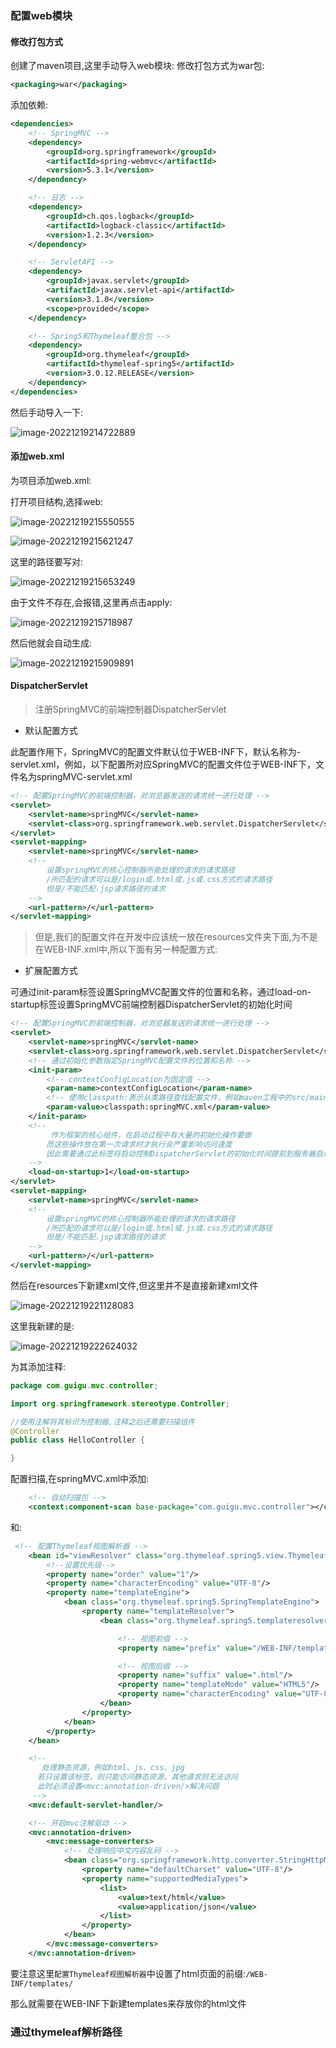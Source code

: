 ### 配置web模块

#### 修改打包方式

创建了maven项目,这里手动导入web模块:
修改打包方式为war包:

```xml
<packaging>war</packaging>
```

添加依赖:

```xml
<dependencies>
    <!-- SpringMVC -->
    <dependency>
        <groupId>org.springframework</groupId>
        <artifactId>spring-webmvc</artifactId>
        <version>5.3.1</version>
    </dependency>

    <!-- 日志 -->
    <dependency>
        <groupId>ch.qos.logback</groupId>
        <artifactId>logback-classic</artifactId>
        <version>1.2.3</version>
    </dependency>

    <!-- ServletAPI -->
    <dependency>
        <groupId>javax.servlet</groupId>
        <artifactId>javax.servlet-api</artifactId>
        <version>3.1.0</version>
        <scope>provided</scope>
    </dependency>

    <!-- Spring5和Thymeleaf整合包 -->
    <dependency>
        <groupId>org.thymeleaf</groupId>
        <artifactId>thymeleaf-spring5</artifactId>
        <version>3.0.12.RELEASE</version>
    </dependency>
</dependencies>
```

然后手动导入一下:

![image-20221219214722889](./images/image-20221219214722889.png)

#### 添加web.xml

为项目添加web.xml:

打开项目结构,选择web:

![image-20221219215550555](./images/image-20221219215550555.png)

![image-20221219215621247](./images/image-20221219215621247.png)

这里的路径要写对:

![image-20221219215653249](./images/image-20221219215653249.png)

由于文件不存在,会报错,这里再点击apply:

![image-20221219215718987](./images/image-20221219215718987.png)

然后他就会自动生成:

![image-20221219215909891](./images/image-20221219215909891.png)

#### DispatcherServlet
> 注册SpringMVC的前端控制器DispatcherServlet

- 默认配置方式

此配置作用下，SpringMVC的配置文件默认位于WEB-INF下，默认名称为-servlet.xml，例如，以下配置所对应SpringMVC的配置文件位于WEB-INF下，文件名为springMVC-servlet.xml

```xml
<!-- 配置SpringMVC的前端控制器，对浏览器发送的请求统一进行处理 -->
<servlet>
    <servlet-name>springMVC</servlet-name>
    <servlet-class>org.springframework.web.servlet.DispatcherServlet</servlet-class>
</servlet>
<servlet-mapping>
    <servlet-name>springMVC</servlet-name>
    <!--
        设置springMVC的核心控制器所能处理的请求的请求路径
        /所匹配的请求可以是/login或.html或.js或.css方式的请求路径
        但是/不能匹配.jsp请求路径的请求
    -->
    <url-pattern>/</url-pattern>
</servlet-mapping>
```

> 但是,我们的配置文件在开发中应该统一放在resources文件夹下面,为不是在WEB-INF.xml中,所以下面有另一种配置方式:

- 扩展配置方式

可通过init-param标签设置SpringMVC配置文件的位置和名称，通过load-on-startup标签设置SpringMVC前端控制器DispatcherServlet的初始化时间

```xml
<!-- 配置SpringMVC的前端控制器，对浏览器发送的请求统一进行处理 -->
<servlet>
    <servlet-name>springMVC</servlet-name>
    <servlet-class>org.springframework.web.servlet.DispatcherServlet</servlet-class>
    <!-- 通过初始化参数指定SpringMVC配置文件的位置和名称 -->
    <init-param>
        <!-- contextConfigLocation为固定值 -->
        <param-name>contextConfigLocation</param-name>
        <!-- 使用classpath:表示从类路径查找配置文件，例如maven工程中的src/main/resources -->
        <param-value>classpath:springMVC.xml</param-value>
    </init-param>
    <!-- 
         作为框架的核心组件，在启动过程中有大量的初始化操作要做
        而这些操作放在第一次请求时才执行会严重影响访问速度
        因此需要通过此标签将启动控制DispatcherServlet的初始化时间提前到服务器启动时
    -->
    <load-on-startup>1</load-on-startup>
</servlet>
<servlet-mapping>
    <servlet-name>springMVC</servlet-name>
    <!--
        设置springMVC的核心控制器所能处理的请求的请求路径
        /所匹配的请求可以是/login或.html或.js或.css方式的请求路径
        但是/不能匹配.jsp请求路径的请求
    -->
    <url-pattern>/</url-pattern>
</servlet-mapping>
```

然后在resources下新建xml文件,但这里并不是直接新建xml文件

![image-20221219221128083](./images/image-20221219221128083.png)

这里我新建的是:

![image-20221219222624032](./images/image-20221219222624032.png)

为其添加注释:

```java
package com.guigu.mvc.controller;

import org.springframework.stereotype.Controller;

//使用注解将其标识为控制器,注释之后还需要扫描组件
@Controller
public class HelloController {

}
```

配置扫描,在springMVC.xml中添加:

```xml
    <!-- 自动扫描包 -->
    <context:component-scan base-package="com.guigu.mvc.controller"></context:component-scan>
```

和:

```xml
 <!-- 配置Thymeleaf视图解析器 -->
    <bean id="viewResolver" class="org.thymeleaf.spring5.view.ThymeleafViewResolver">
        <!--设置优先级-->
        <property name="order" value="1"/>
        <property name="characterEncoding" value="UTF-8"/>
        <property name="templateEngine">
            <bean class="org.thymeleaf.spring5.SpringTemplateEngine">
                <property name="templateResolver">
                    <bean class="org.thymeleaf.spring5.templateresolver.SpringResourceTemplateResolver">

                        <!-- 视图前缀 -->
                        <property name="prefix" value="/WEB-INF/templates/"/>

                        <!-- 视图后缀 -->
                        <property name="suffix" value=".html"/>
                        <property name="templateMode" value="HTML5"/>
                        <property name="characterEncoding" value="UTF-8"/>
                    </bean>
                </property>
            </bean>
        </property>
    </bean>

    <!--
       处理静态资源，例如html、js、css、jpg
      若只设置该标签，则只能访问静态资源，其他请求则无法访问
      此时必须设置<mvc:annotation-driven/>解决问题
     -->
    <mvc:default-servlet-handler/>

    <!-- 开启mvc注解驱动 -->
    <mvc:annotation-driven>
        <mvc:message-converters>
            <!-- 处理响应中文内容乱码 -->
            <bean class="org.springframework.http.converter.StringHttpMessageConverter">
                <property name="defaultCharset" value="UTF-8"/>
                <property name="supportedMediaTypes">
                    <list>
                        <value>text/html</value>
                        <value>application/json</value>
                    </list>
                </property>
            </bean>
        </mvc:message-converters>
    </mvc:annotation-driven>
```

要注意这里`配置Thymeleaf视图解析器`中设置了html页面的前缀:`/WEB-INF/templates/`

那么就需要在WEB-INF下新建templates来存放你的html文件

### 通过thymeleaf解析路径


